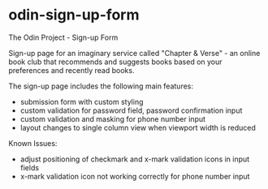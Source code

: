 # odin-sign-up-form
The Odin Project - Sign-up Form

Sign-up page for an imaginary service called "Chapter & Verse" - an online book
club that recommends and suggests books based on your preferences and recently
read books.

The sign-up page includes the following main features:
- submission form with custom styling
- custom validation for password field, password confirmation input
- custom validation and masking for phone number input
- layout changes to single column view when viewport width is reduced

Known Issues:
- adjust positioning of checkmark and x-mark validation icons in input fields
- x-mark validation icon not working correctly for phone number input